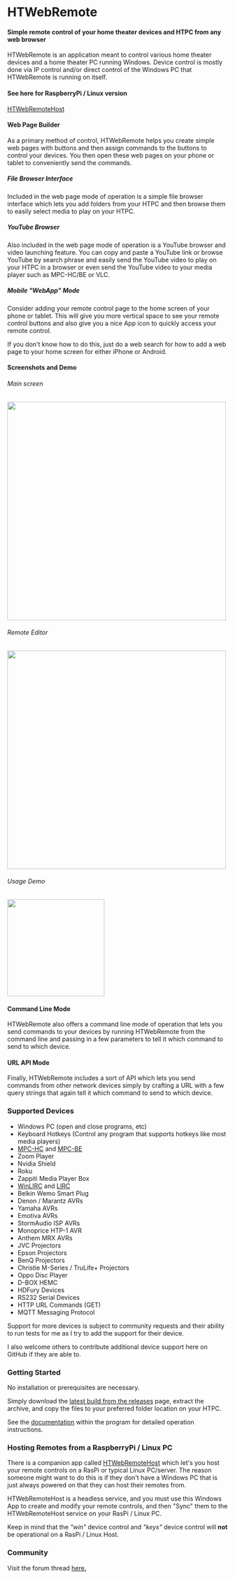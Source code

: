 # HTWebRemote
#### Simple remote control of your home theater devices and HTPC from any web browser

HTWebRemote is an application meant to control various home theater devices and a home theater PC running Windows. Device control is mostly done via IP control and/or direct control of the Windows PC that HTWebRemote is running on itself.

#### See here for RaspberryPi / Linux version

[HTWebRemoteHost](https://github.com/nicko88/HTWebRemoteHost)

#### Web Page Builder

As a primary method of control, HTWebRemote helps you create simple web pages with buttons and then assign commands to the buttons to control your devices.  You then open these web pages on your phone or tablet to conveniently send the commands.

##### File Browser Interface

Included in the web page mode of operation is a simple file browser interface which lets you add folders from your HTPC and then browse them to easily select media to play on your HTPC.

##### YouTube Browser

Also included in the web page mode of operation is a YouTube browser and video launching feature.  You can copy and paste a YouTube link or browse YouTube by search phrase and easily send the YouTube video to play on your HTPC in a browser or even send the YouTube video to your media player such as MPC-HC/BE or VLC.

##### Mobile "WebApp" Mode

Consider adding your remote control page to the home screen of your phone or tablet.  This will give you more vertical space to see your remote control buttons and also give you a nice App icon to quickly access your remote control.

If you don't know how to do this, just do a web search for how to add a web page to your home screen for either iPhone or Android.

#### Screenshots and Demo

###### Main screen
<img src="https://user-images.githubusercontent.com/1866075/156895323-74305af3-eaaa-4bc0-9876-a767fae0ceda.png" width="500px" />

###### Remote Editor
<img src="https://user-images.githubusercontent.com/1866075/139782414-25d768a2-dc89-4b72-99b6-c1d11ba1e5af.png" width="500px" />

###### Usage Demo
<img src="https://user-images.githubusercontent.com/1866075/80928497-78be2b00-8d6a-11ea-919a-03c93deb7be7.gif" width="222px" />

#### Command Line Mode

HTWebRemote also offers a command line mode of operation that lets you send commands to your devices by running HTWebRemote from the command line and passing in a few parameters to tell it which command to send to which device.

#### URL API Mode

Finally, HTWebRemote includes a sort of API which lets you send commands from other network devices simply by crafting a URL with a few query strings that again tell it which command to send to which device.

### Supported Devices

* Windows PC (open and close programs, etc)
* Keyboard Hotkeys (Control any program that supports hotkeys like most media players)
* [MPC-HC](https://github.com/clsid2/mpc-hc) and [MPC-BE](https://sourceforge.net/projects/mpcbe/)
* Zoom Player
* Nvidia Shield
* Roku
* Zappiti Media Player Box
* [WinLIRC](http://winlirc.sourceforge.net/) and [LIRC](https://www.lirc.org/)
* Belkin Wemo Smart Plug
* Denon / Marantz AVRs
* Yamaha AVRs
* Emotiva AVRs
* StormAudio ISP AVRs
* Monoprice HTP-1 AVR
* Anthem MRX AVRs
* JVC Projectors
* Epson Projectors
* BenQ Projectors
* Christie M-Series / TruLife+ Projectors
* Oppo Disc Player
* D-BOX HEMC
* HDFury Devices
* RS232 Serial Devices
* HTTP URL Commands (GET)
* MQTT Messaging Protocol

Support for more devices is subject to community requests and their ability to run tests for me as I try to add the support for their device.

I also welcome others to contribute additional device support here on GitHub if they are able to.

### Getting Started

No installation or prerequisites are necessary.

Simply download the [latest build from the releases](https://github.com/nicko88/HTWebRemote/releases/latest) page, extract the archive, and copy the files to your preferred folder location on your HTPC.

See the [documentation](https://htmlpreview.github.io/?https://github.com/nicko88/HTWebRemote/blob/master/HTWebRemote/Util/html/doc.html) within the program for detailed operation instructions.

### Hosting Remotes from a RaspberryPi / Linux PC

There is a companion app called [HTWebRemoteHost](https://github.com/nicko88/HTWebRemoteHost) which let's you host your remote controls on a RasPi or typical Linux PC/server.  The reason someone might want to do this is if they don't have a Windows PC that is just always powered on that they can host their remotes from.

HTWebRemoteHost is a headless service, and you must use this Windows App to create and modify your remote controls, and then "Sync" them to the HTWebRemoteHost service on your RasPi / Linux PC.

Keep in mind that the *"win"* device control and *"keys"* device control will **not** be operational on a RasPi / Linux Host.

### Community

Visit the forum thread [here.](https://www.avsforum.com/threads/htwebremote-simple-remote-control-of-your-home-theater-devices-and-htpc-from-any-web-browser.3141648)